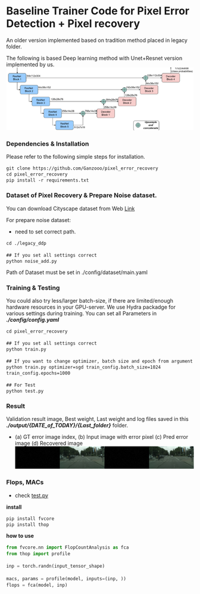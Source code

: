 # Baseline Trainer Code for Pixel Error Detection + Pixel recovery
An older version implemented based on tradition method placed in legacy folder.

The following is based Deep learning method with Unet+Resnet version implemented by us.
![alt text](https://github.com/Ganzooo/pixel_error_recovery/blob/main/data/unet_resnet_architecture.png)

### Dependencies & Installation

Please refer to the following simple steps for installation.

```
git clone https://github.com/Ganzooo/pixel_error_recovery
cd pixel_error_recovery
pip install -r requirements.txt
```
### Dataset of Pixel Recovery & Prepare Noise dataset.

You can download Cityscape dataset from Web [Link](https://www.cityscapes-dataset.com/login/)

For prepare noise dataset:
 - need to set correct path.
```
cd ./legacy_ddp

## If you set all settings correct
python noise_add.py
```


Path of Dataset must be set in ./config/dataset/main.yaml


### Training & Testing
You could also try less/larger batch-size, if there are limited/enough hardware resources in your GPU-server.
We use Hydra packadge for various settings during training. 
You can set all Parameters in ***./config/config.yaml***
```
cd pixel_error_recovery

## If you set all settings correct
python train.py

## If you want to change optimizer, batch size and epoch from argument
python train.py optimizer=sgd train_config.batch_size=1024 train_config.epochs=1000

## For Test
python test.py
```

### Result
Validation result image, Best weight, Last weight and log files saved in this ***./output/{DATE_of_TODAY}/{Last_folder}*** folder.

- (a) GT error image index,           (b) Input image with error pixel          (c) Pred error image            (d) Recovered image
![alt text](https://github.com/Ganzooo/pixel_error_recovery/blob/main/data/result_img_gt_pred.jpg)

### Flops, MACs
- check [test.py](https://github.com/Ganzooo/pixel_error_recovery/blob/moon-test/test.py#L310)  

**install**
```commandline
pip install fvcore
pip install thop
```
**how to use**
```python
from fvcore.nn import FlopCountAnalysis as fca
from thop import profile

inp = torch.randn(input_tensor_shape)

macs, params = profile(model, inputs=(inp, ))
flops = fca(model, inp)
```